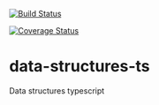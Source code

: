 [![Build Status](https://travis-ci.org/LorenzoR/data-structures-ts.svg?branch=master)](https://travis-ci.org/LorenzoR/data-structures-ts)

[![Coverage Status](https://coveralls.io/repos/github/LorenzoR/data-structures-ts/badge.svg?branch=master)](https://coveralls.io/github/LorenzoR/data-structures-ts?branch=master)

# data-structures-ts
Data structures typescript
